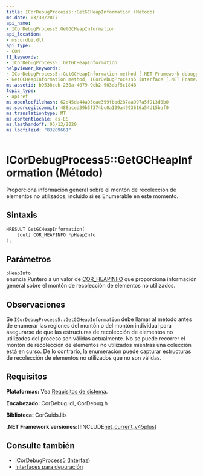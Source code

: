 ```yaml
---
title: ICorDebugProcess5::GetGCHeapInformation (Método)
ms.date: 03/30/2017
api_name:
- ICorDebugProcess5.GetGCHeapInformation
api_location:
- mscordbi.dll
api_type:
- COM
f1_keywords:
- ICorDebugProcess5::GetGCHeapInformation
helpviewer_keywords:
- ICorDebugProcess5::GetGCHeapInformation method [.NET Framework debugging]
- GetGCHeapInformation method, ICorDebugProcess5 interface [.NET Framework debugging]
ms.assetid: b9538ceb-230a-4079-9cb2-903dbf5c1848
topic_type:
- apiref
ms.openlocfilehash: 62d45da44a95eae399fbbd287aa997a5f913d0b0
ms.sourcegitcommit: 488aced39b5f374bc0a139a4993616a54d15baf0
ms.translationtype: MT
ms.contentlocale: es-ES
ms.lasthandoff: 05/12/2020
ms.locfileid: "83209661"
---
```

# <a name="icordebugprocess5getgcheapinformation-method"></a>ICorDebugProcess5::GetGCHeapInformation (Método)
Proporciona información general sobre el montón de recolección de elementos no utilizados, incluido si es Enumerable en este momento.  
  
## <a name="syntax"></a>Sintaxis  
  
```cpp  
HRESULT GetGCHeapInformation(  
    [out] COR_HEAPINFO *pHeapInfo  
);  
```  
  
## <a name="parameters"></a>Parámetros  
 `pHeapInfo`  
 enuncia Puntero a un valor de [COR_HEAPINFO](cor-heapinfo-structure.md) que proporciona información general sobre el montón de recolección de elementos no utilizados.  
  
## <a name="remarks"></a>Observaciones  
 Se `ICorDebugProcess5::GetGCHeapInformation` debe llamar al método antes de enumerar las regiones del montón o del montón individual para asegurarse de que las estructuras de recolección de elementos no utilizados del proceso son válidas actualmente. No se puede recorrer el montón de recolección de elementos no utilizados mientras una colección está en curso. De lo contrario, la enumeración puede capturar estructuras de recolección de elementos no utilizados que no son válidas.  
  
## <a name="requirements"></a>Requisitos  
 **Plataformas:** Vea [Requisitos de sistema](../../get-started/system-requirements.md).  
  
 **Encabezado:** CorDebug.idl, CorDebug.h  
  
 **Biblioteca:** CorGuids.lib  
  
 **.NET Framework versiones:**[!INCLUDE[net_current_v45plus](../../../../includes/net-current-v45plus-md.md)]  
  
## <a name="see-also"></a>Consulte también

- [ICorDebugProcess5 (Interfaz)](icordebugprocess5-interface.md)
- [Interfaces para depuración](debugging-interfaces.md)
